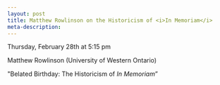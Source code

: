 ```yaml
--- 
layout: post
title: Matthew Rowlinson on the Historicism of <i>In Memoriam</i>
meta-description:
--- 
```


Thursday, February 28th at 5:15 pm

Matthew Rowlinson (University of Western Ontario)

"Belated Birthday: The Historicism of <i>In Memoriam</i>”  